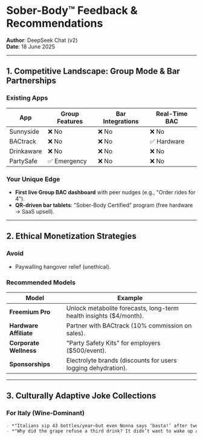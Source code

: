 # Sober-Body™ Feedback & Recommendations  
**Author**: DeepSeek Chat (v2)  
**Date**: 18 June 2025  

---

## **1. Competitive Landscape: Group Mode & Bar Partnerships**  
### **Existing Apps**  
| App          | Group Features | Bar Integrations | Real-Time BAC |  
|--------------|----------------|------------------|---------------|  
| Sunnyside    | ❌ No          | ❌ No            | ❌ No         |  
| BACtrack     | ❌ No          | ❌ No            | ✅ Hardware   |  
| Drinkaware   | ❌ No          | ❌ No            | ❌ No         |  
| PartySafe    | ✅ Emergency   | ❌ No            | ❌ No         |  

### **Your Unique Edge**  
- **First live Group BAC dashboard** with peer nudges (e.g., "Order rides for 4").  
- **QR-driven bar tablets**: "Sober-Body Certified" program (free hardware → SaaS upsell).  

---

## **2. Ethical Monetization Strategies**  
### **Avoid**  
- Paywalling hangover relief (unethical).  

### **Recommended Models**  
| Model                | Example |  
|----------------------|---------|  
| **Freemium Pro**     | Unlock metabolite forecasts, long-term health insights ($4/month). |  
| **Hardware Affiliate** | Partner with BACtrack (10% commission on sales). |  
| **Corporate Wellness** | "Party Safety Kits" for employers ($500/event). |  
| **Sponsorships**     | Electrolyte brands (discounts for users logging dehydration). |  

---

## **3. Culturally Adaptive Joke Collections**  
### **For Italy (Wine-Dominant)**  
```markdown
- *"Italians sip 43 bottles/year—but even Nonna says ‘basta!’ after two. Pace like a Tuscan sunset!"*  
- *"Why did the grape refuse a third drink? It didn’t want to wake up as vinegar!"*  